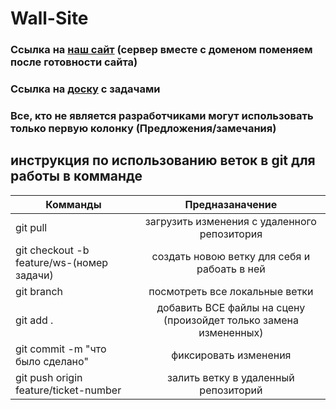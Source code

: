 # Wall-Site

### Ссылка на [наш сайт](https://artemdyrdin.github.io/Wall-Site/) (сервер вместе с доменом поменяем после готовности сайта)
### Ссылка на [доску](https://trello.com/invite/b/SPIy8bLS/ATTIf3bbec683a757385f9f3faf95189ee8f658F6EA7/стенка-сайт) с задачами
### Все, кто не является разработчиками могут использовать только первую колонку (Предложения/замечания)

## инструкция по использованию веток в git для работы в комманде
| Комманды                                       | Предназаначение                                                  |
| -----------------------------------------------|:----------------------------------------------------------------:|
| git pull                                       | загрузить изменения с удаленного репозитория                     |
| git checkout -b feature/ws-(номер задачи)      | создать новою ветку для себя и рабоать в ней                     |
| git branch                                     | посмотреть все локальные ветки                                   |
| git add .                                      | добавить ВСЕ файлы на сцену (произойдет только замена измененных)|
| git commit -m "что было сделано"               | фиксировать изменения                                            |
| git push origin feature/ticket-number          | залить ветку в удаленный репозиторий                             |

